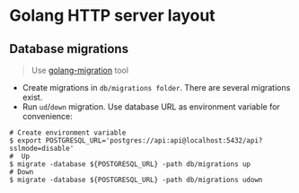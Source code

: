 # Golang HTTP server layout

## Database migrations
> Use [golang-migration](https://github.com/golang-migrate/migrate) tool
* Create migrations in `db/migrations folder`. There are several migrations exist.
* Run `ud`/`down` migration. Use database URL as environment variable for convenience:
```shell
# Create environment variable
$ export POSTGRESQL_URL='postgres://api:api@localhost:5432/api?sslmode=disable'
#  Up
$ migrate -database ${POSTGRESQL_URL} -path db/migrations up 
# Down
$ migrate -database ${POSTGRESQL_URL} -path db/migrations udown
```
